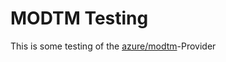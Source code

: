 # MODTM Testing


This is some testing of the [azure/modtm](https://registry.terraform.io/providers/Azure/modtm/latest/docs/resources/telemetry)-Provider